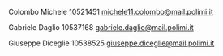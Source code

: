 Colombo Michele
10521451
michele11.colombo@mail.polimi.it

Gabriele Daglio
10537168
gabriele.daglio@mail.polimi.it

Giuseppe Diceglie
10538525
giuseppe.diceglie@mail.polimi.it
